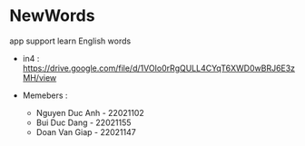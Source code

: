 # NewWords
app support learn English words

- in4 : https://drive.google.com/file/d/1VOIo0rRgQULL4CYqT6XWD0wBRJ6E3zMH/view

- Memebers :
  + Nguyen Duc Anh - 22021102
  + Bui Duc Dang - 22021155
  + Doan Van Giap - 22021147
